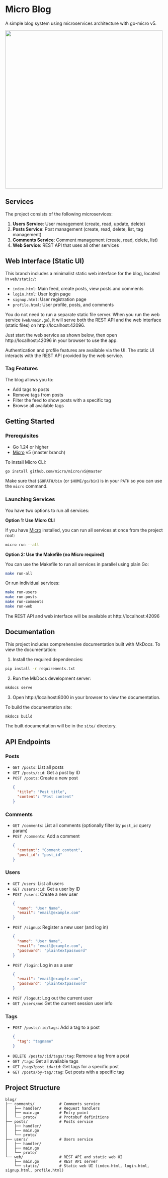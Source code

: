 # Micro Blog

A simple blog system using microservices architecture with go-micro v5.

<img src=https://github.com/user-attachments/assets/c7c74c36-32da-4120-af88-254d00ecf8c6 height=500px width=auto>


## Services

The project consists of the following microservices:

1. **Users Service**: User management (create, read, update, delete)
2. **Posts Service**: Post management (create, read, delete, list, tag management)
3. **Comments Service**: Comment management (create, read, delete, list)
4. **Web Service**: REST API that uses all other services

## Web Interface (Static UI)

This branch includes a minimalist static web interface for the blog, located in `web/static/`:

- `index.html`: Main feed, create posts, view posts and comments
- `login.html`: User login page
- `signup.html`: User registration page
- `profile.html`: User profile, posts, and comments

You do not need to run a separate static file server. When you run the web service (`web/main.go`), it will serve both the REST API and the web interface (static files) on http://localhost:42096.

Just start the web service as shown below, then open http://localhost:42096 in your browser to use the app.

Authentication and profile features are available via the UI. The static UI interacts with the REST API provided by the web service.

### Tag Features

The blog allows you to:
- Add tags to posts
- Remove tags from posts
- Filter the feed to show posts with a specific tag
- Browse all available tags

## Getting Started

### Prerequisites

- Go 1.24 or higher
- [Micro](https://github.com/micro/micro) v5 (master branch)

To install Micro CLI:

```bash
go install github.com/micro/micro/v5@master
```

Make sure that `$GOPATH/bin` (or `$HOME/go/bin`) is in your `PATH` so you can use the `micro` command.

### Launching Services

You have two options to run all services:

**Option 1: Use Micro CLI**

If you have [Micro](https://github.com/micro/micro) installed, you can run all services at once from the project root:

```bash
micro run --all
```

**Option 2: Use the Makefile (no Micro required)**

You can use the Makefile to run all services in parallel using plain Go:

```bash
make run-all
```

Or run individual services:

```bash
make run-users
make run-posts
make run-comments
make run-web
```

The REST API and web interface will be available at http://localhost:42096

## Documentation

This project includes comprehensive documentation built with MkDocs. To view the documentation:

1. Install the required dependencies:

```bash
pip install -r requirements.txt
```

2. Run the MkDocs development server:

```bash
mkdocs serve
```

3. Open http://localhost:8000 in your browser to view the documentation.

To build the documentation site:

```bash
mkdocs build
```

The built documentation will be in the `site/` directory.

## API Endpoints

### Posts

- `GET /posts`: List all posts
- `GET /posts/:id`: Get a post by ID
- `POST /posts`: Create a new post
  ```json
  {
    "title": "Post title",
    "content": "Post content"
  }
  ```

### Comments

- `GET /comments`: List all comments (optionally filter by `post_id` query param)
- `POST /comments`: Add a comment
  ```json
  {
    "content": "Comment content",
    "post_id": "post_id"
  }
  ```

### Users

- `GET /users`: List all users
- `GET /users/:id`: Get a user by ID
- `POST /users`: Create a new user
  ```json
  {
    "name": "User Name",
    "email": "email@example.com"
  }
  ```
- `POST /signup`: Register a new user (and log in)
  ```json
  {
    "name": "User Name",
    "email": "email@example.com",
    "password": "plaintextpassword"
  }
  ```
- `POST /login`: Log in as a user
  ```json
  {
    "email": "email@example.com",
    "password": "plaintextpassword"
  }
  ```
- `POST /logout`: Log out the current user
- `GET /users/me`: Get the current session user info

### Tags

- `POST /posts/:id/tags`: Add a tag to a post
  ```json
  {
    "tag": "tagname"
  }
  ```
- `DELETE /posts/:id/tags/:tag`: Remove a tag from a post
- `GET /tags`: Get all available tags
- `GET /tags?post_id=:id`: Get tags for a specific post
- `GET /posts/by-tag/:tag`: Get posts with a specific tag

## Project Structure

```
blog/
├── comments/           # Comments service
│   ├── handler/        # Request handlers
│   ├── main.go         # Entry point
│   └── proto/          # Protobuf definitions
├── posts/              # Posts service
│   ├── handler/
│   ├── main.go
│   └── proto/
├── users/              # Users service
│   ├── handler/
│   ├── main.go
│   └── proto/
└── web/                # REST API and static web UI
    ├── main.go         # REST API server
    └── static/         # Static web UI (index.html, login.html, signup.html, profile.html)
```